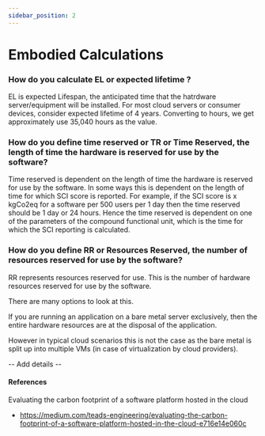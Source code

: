 ```yaml
---
sidebar_position: 2
---
```



# Embodied Calculations

### How do you calculate EL or expected lifetime ?
EL is expected Lifespan, the anticipated time that the hatrdware server/equipment will be installed. 
For most cloud servers or consumer devices, consider expected lifetime of 4 years. 
Converting to hours, we get approximately use 35,040 hours as the value. 


### How do you define time reserved or TR or Time Reserved, the length of time the hardware is reserved for use by the software?

Time reserved is dependent on the length of time the hardware is reserved for use by the software. In some ways this is dependent on the length of time for which SCI score is reported. 
For example, if the SCI score is x kgCo2eq for a software per 500 users per 1 day then the time reserved should be 1 day or 24 hours. 
Hence the time reserved is dependent on one of the parameters of the compound functional unit, which is the time for which the SCI reporting is calculated. 


### How do you define RR or Resources Reserved, the number of resources reserved for use by the software? 
RR represents resources reserved for use. This is the number of hardware resources reserved for use by the software. 

There are many options to look at this. 

If you are running an application on a bare metal server exclusively, then the entire hardware resources are at the disposal of the application.

However in typical cloud scenarios this is not the case as the bare metal is split up into multiple VMs (in case of virtualization by cloud providers).

-- Add details --


#### References

Evaluating the carbon footprint of a software platform hosted in the cloud
- https://medium.com/teads-engineering/evaluating-the-carbon-footprint-of-a-software-platform-hosted-in-the-cloud-e716e14e060c